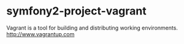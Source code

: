 symfony2-project-vagrant
========================

Vagrant is a tool for building and distributing working environments.  http://www.vagrantup.com
